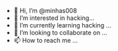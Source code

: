 - 👋 Hi, I’m @minhas008
- 👀 I’m interested in hacking...
- 🌱 I’m currently learning hacking ...
- 💞️ I’m looking to collaborate on ...
- 📫 How to reach me ...

<!---
minhas008/minhas008 is a ✨ special ✨ repository because its `README.md` (this file) appears on your GitHub profile.
You can click the Preview link to take a look at your changes.
--->
